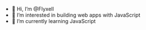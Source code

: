 - 👋 Hi, I’m @Flyxell
- 👀 I’m interested in building web apps with JavaScript
- 🌱 I’m currently learning JavaScript

<!---
Flyxell/Flyxell is a ✨ special ✨ repository because its `README.md` (this file) appears on your GitHub profile.
You can click the Preview link to take a look at your changes.
--->
